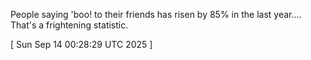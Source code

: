  
People saying 'boo! to their friends has risen by 85% in the last year.... That's a frightening statistic.
 
[ 
Sun Sep 14 00:28:29 UTC 2025
 ]
